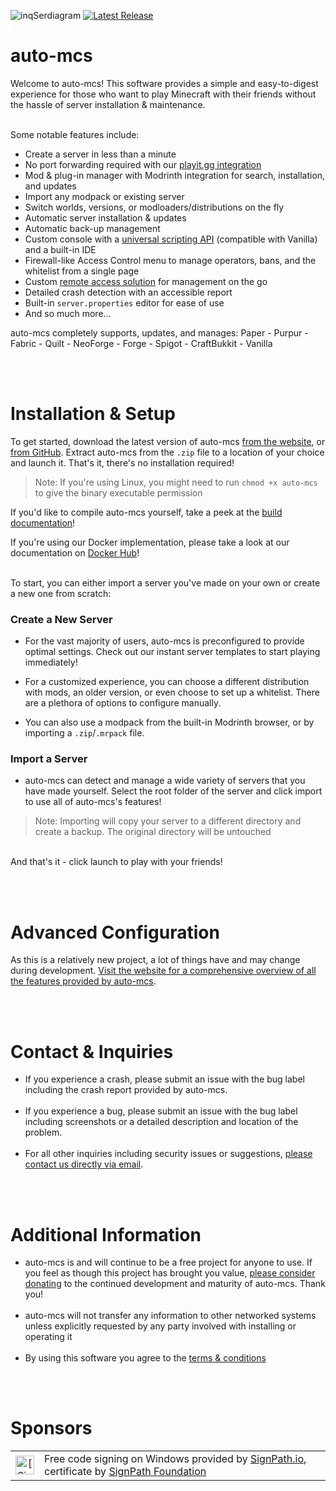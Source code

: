 ![inqSerdiagram](https://github.com/macarooni-man/auto-mcs/blob/main/other/github-banner-cropped.png?raw=true)
[![Latest Release](https://img.shields.io/github/v/release/macarooni-man/auto-mcs)](https://www.auto-mcs.com)
# auto-mcs
Welcome to auto-mcs! This software provides a simple and easy-to-digest experience for those who want to play Minecraft with their friends without the hassle of server installation & maintenance.
<br><br>

Some notable features include:
 - Create a server in less than a minute
 - No port forwarding required with our [playit.gg integration](https://playit.gg)
 - Mod & plug-in manager with Modrinth integration for search, installation, and updates
 - Import any modpack or existing server
 - Switch worlds, versions, or modloaders/distributions on the fly
 - Automatic server installation & updates
 - Automatic back-up management
 - Custom console with a [universal scripting API](https://auto-mcs.com/guides/amscript) (compatible with Vanilla) and a built-in IDE
 - Firewall-like Access Control menu to manage operators, bans, and the whitelist from a single page
 - Custom [remote access solution](https://www.auto-mcs.com/guides/telepath) for management on the go
 - Detailed crash detection with an accessible report
 - Built-in `server.properties` editor for ease of use
 - And so much more...

 auto-mcs completely supports, updates, and manages:
 Paper - Purpur - Fabric - Quilt - NeoForge - Forge - Spigot - CraftBukkit - Vanilla

<br><br>
# Installation & Setup
To get started, download the latest version of auto-mcs [from the website](https://www.auto-mcs.com/download), or [from GitHub](https://github.com/macarooni-man/auto-mcs/releases/latest). Extract auto-mcs from the `.zip` file to a location of your choice and launch it. That's it, there's no installation required!
> Note:  If you're using Linux, you might need to run `chmod +x auto-mcs` to give the binary executable permission

If you'd like to compile auto-mcs yourself, take a peek at the [build documentation](https://github.com/macarooni-man/auto-mcs/blob/main/build-tools/README.md)!

If you're using our Docker implementation, please take a look at our documentation on [Docker Hub](https://hub.docker.com/r/macarooniman/auto-mcs)!

<br>
To start, you can either import a server you've made on your own or create a new one from scratch:

### Create a New Server
- For the vast majority of users, auto-mcs is preconfigured to provide optimal settings. Check out our instant server templates to start playing immediately!

- For a customized experience, you can choose a different distribution with mods, an older version, or even choose to set up a whitelist. There are a plethora of options to configure manually.

- You can also use a modpack from the built-in Modrinth browser, or by importing a `.zip`/`.mrpack` file. 

### Import a Server
- auto-mcs can detect and manage a wide variety of servers that you have made yourself. Select the root folder of the server and click import to use all of auto-mcs's features!
> Note: Importing will copy your server to a different directory and create a backup. The original directory will be untouched

<br>
And that's it - click launch to play with your friends!

<br><br>

# Advanced Configuration
As this is a relatively new project, a lot of things have and may change during development. [Visit the website for a comprehensive overview of all the features provided by auto-mcs](https://www.auto-mcs.com/guides).


<br><br>

# Contact & Inquiries
- If you experience a crash, please submit an issue with the bug label including the crash report provided by auto-mcs.
<br><br>
- If you experience a bug, please submit an issue with the bug label including screenshots or a detailed description and location of the problem.
<br><br>
- For all other inquiries including security issues or suggestions, [please contact us directly via email](mailto:help@auto-mcs.com?subject=Inquiry%20-%20).

<br><br>

# Additional Information
- auto-mcs is and will continue to be a free project for anyone to use. If you feel as though this project has brought you value, [please consider donating](https://github.com/sponsors/macarooni-man) to the continued development and maturity of auto-mcs. Thank you!
<br><br>
- auto-mcs will not transfer any information to other networked systems unless explicitly requested by any party involved with installing or operating it
<br><br>
- By using this software you agree to the [terms & conditions](https://www.auto-mcs.com/terms-and-conditions)

<br><br>

# Sponsors
<table>
 <tbody>
  <tr>
   <td align="center"><img alt="[SignPath]" src="https://avatars.githubusercontent.com/u/34448643" height="30"/></td>
   <td>Free code signing on Windows provided by <a href="https://signpath.io/">SignPath.io</a>, certificate by <a href="https://signpath.org/">SignPath Foundation</a></td>
  </tr>
 </tbody>
</table>
